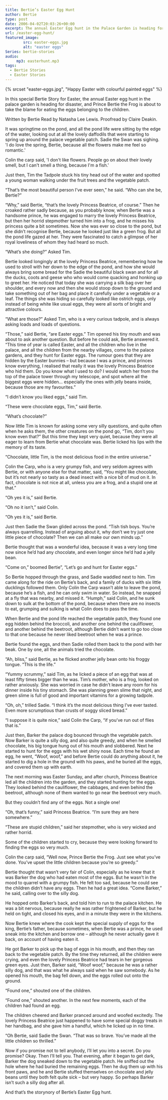 ```yaml
---
title: Bertie’s Easter Egg Hunt
author: Bertie
type: post
date: 2006-04-02T20:03:26+00:00
excerpt: The annual Easter Egg hunt in the Palace Garden is heading for disaster, and Prince Bertie the Frog is about to take the blame for eating the eggs belonging to the children.
url: /easter-egg-hunt/
featured_image: 
        src: easter-eggs.jpg
        alt: "easter eggs"
Series: bertie-stories
audio: 
     mp3: easterhunt.mp3
tags:
  - Bertie Stories
  - Easter Stories
---
```


{% srcset "easter-eggs.jpg", "Happy Easter with colourful painted eggs" %}



In this special Bertie Story for Easter, the annual Easter egg hunt in the palace garden is heading for disaster, and Prince Bertie the Frog is about to take the blame for eating the eggs belonging to the children.

Written by Bertie
Read by Natasha Lee Lewis.
Proofread by Claire Deakin.

It was springtime on the pond, and all the pond life were sitting by the edge of the water, looking out at all the lovely daffodils that were starting to spring up around the palace vegetable patch. Sadie the Swan was sighing. 'I do love the spring, Bertie, because all the flowers make me feel so romantic.'

Colin the carp said, 'I don't like flowers. People go on about their lovely smell, but I can't smell a thing, because I'm a fish.'

Just then, Tim the Tadpole stuck his tiny head out of the water and spotted a young woman walking under the fruit trees and the vegetable patch.

&#8220;That&#8217;s the most beautiful person I&#8217;ve ever seen,&#8221; he said. &#8220;Who can she be, Bertie?&#8221;

&#8220;Why,&#8221; said Bertie, &#8220;that&#8217;s the lovely Princess Beatrice, of course.&#8221; Then he croaked rather sadly because, as you probably know, when Bertie was a handsome prince, he was engaged to marry the lovely Princess Beatrice, but then her horrid stepmother turned him into a frog, and he misses his princess quite a bit sometimes. Now she was ever so close to the pond, but she didn&#8217;t recognise Bertie, because he looked just like a green frog. But all the pond life gazed at her. They were fascinated to catch a glimpse of her royal loveliness of whom they had heard so much.

&#8220;What&#8217;s she doing?&#8221; Asked Tim.

Bertie looked longingly at the lovely Princess Beatrice, remembering how he used to stroll with her down to the edge of the pond, and how she would always bring some bread for the Sadie the beautiful black swan and for all the ducks, coots and geese who who would come quacking and honking up to greet her. He noticed that today she was carrying a silk bag over her shoulder, and every now and then she would stoop down to the ground and take something out of her bag and place it carefully under a vegetable or a leaf. The things she was hiding so carefully looked like ostrich eggs, only instead of being white like usual eggs, they were all sorts of bright and attractive colours.

&#8220;What are those?&#8221; Asked Tim, who is a very curious tadpole, and is always asking loads and loads of questions.

&#8220;Those,&#8221; said Bertie, &#8220;are Easter eggs.&#8221; Tim opened his tiny mouth and was about to ask another question. But before he could ask, Bertie answered it. &#8220;This time of year is called Easter, and all the children who live in the palace, and all the children from the nearby villages, come to the palace gardens, and they hunt for Easter eggs. The rumour goes that they are hidden by the Easter bunnies &#8211; but because I was a prince, and princes know everything, I realised that really it was the lovely Princess Beatrice who hid them. Do you know what I used to do? I would watch her from the top of the palace tower through my telescope, and spot where all the biggest eggs were hidden&#8230; especially the ones with jelly beans inside, because those are my favourites.&#8221;

&#8220;I didn&#8217;t know you liked eggs,&#8221; said Tim.

&#8220;These were chocolate eggs, Tim,&#8221; said Bertie.

&#8220;What&#8217;s chocolate?&#8221;

Now little Tim is known for asking some very silly questions, and quite often when he asks them, the other creatures on the pond go, &#8220;Tim, don&#8217;t you know even that?&#8221; But this time they kept very quiet, because they were all eager to learn from Bertie what chocolate was. Bertie licked his lips with the memory of its taste.

&#8220;Chocolate, little Tim, is the most delicious food in the entire universe.&#8221;

Colin the Carp, who is a very grumpy fish, and very seldom agrees with Bertie, or with anyone else for that matter, said, &#8220;You might like chocolate, but it&#8217;s not nearly so tasty as a dead insect with a nice bit of mud on it. In fact, chocolate is not nice at all, unless you are a frog, and a stupid one at that.&#8221;

&#8220;Oh yes it is,&#8221; said Bertie.

&#8220;Oh no it isn&#8217;t,&#8221; said Colin.

&#8220;Oh yes it is,&#8221; said Bertie.

Just then Sadie the Swan glided across the pond. &#8220;Tish tish boys. You&#8217;re always quarrelling. Instead of arguing about it, why don&#8217;t we try just one little piece of chocolate? Then we can all make our own minds up.&#8221;

Bertie thought that was a wonderful idea, because it was a very long time now since he&#8217;d had any chocolate, and even longer since he&#8217;d had a jelly bean.

&#8220;Come on,&#8221; boomed Bertie&#8221;, &#8220;Let&#8217;s go and hunt for Easter eggs.&#8221;

So Bertie hopped through the grass, and Sadie waddled next to him. Tim came along for the ride on Bertie&#8217;s back, and a family of ducks with six little ducklings followed them. Only Colin the Carp wasn&#8217;t able to leave the pond, because he&#8217;s a fish, and he can only swim in water. So instead, he snapped at a fly that was nearby, and missed it. &#8220;Humph,&#8221; said Colin, and he sunk down to sulk at the bottom of the pond, because when there are no insects to eat, grumping and sulking is what Colin does to pass the time.

When Bertie and the pond life reached the vegetable patch, they found one egg hidden behind the broccoli, and another one behind the cauliflower, and another behind the beetroot, although Bertie didn&#8217;t want to go too close to that one because he never liked beetroot when he was a prince.

Bertie found the eggs, and then Sadie rolled them back to the pond with her beak. One by one, all the animals tried the chocolate.

&#8220;Ah, bliss,&#8221; said Bertie, as he flicked another jelly bean onto his froggy tongue. &#8220;This is the life.&#8221;

&#8220;Yummy scrummy,&#8221; said Tim, as he licked a piece of an egg that was at least fifty times bigger than he was. Tim&#8217;s mother, who is a frog, looked on rather anxiously. She was worried in case he didn&#8217;t leave any room for his dinner inside his tiny stomach. She was planning green slime that night, and green slime is full of good and important vitamins for a growing tadpole.

&#8220;Oh, oh,&#8221; trilled Sadie. &#8220;I think it&#8217;s the most delicious thing I&#8217;ve ever tasted. Even more scrumptious than crusts of soggy sliced bread.&#8221;

&#8220;I suppose it is quite nice,&#8221; said Colin the Carp, &#8220;if you&#8217;ve run out of flies that is.&#8221;

Just then, Barker the palace dog bounced through the vegetable patch. Now Barker is quite a silly dog, and also quite greedy, and when he smelled chocolate, his big tongue hung out of his mouth and slobbered. Next he started to hunt for the eggs with his wet shiny nose. Each time he found an egg, he went, &#8220;Woof, woof,&#8221; and before Bertie could do anything about it, he started to dig a hole in the ground with his paws, and he buried all the eggs, and covered them up with earth.

The next morning was Easter Sunday, and after church, Princess Beatrice led all the children into the garden, and they started hunting for the eggs. They looked behind the cauliflower, the cabbages, and even behind the beetroot, although none of them wanted to go near the beetroot very much.

But they couldn&#8217;t find any of the eggs. Not a single one!

&#8220;Oh, that&#8217;s funny,&#8221; said Princess Beatrice. &#8220;I&#8217;m sure they are here somewhere.&#8221;

&#8220;These are stupid children,&#8221; said her stepmother, who is very wicked and rather horrid.

Some of the children started to cry, because they were looking forward to finding the eggs so very much.

Colin the carp said, &#8220;Well now, Prince Bertie the Frog. Just see what you&#8217;ve done. You&#8217;ve upset the little children because you&#8217;re so greedy.&#8221;

Bertie thought that wasn&#8217;t very fair of Colin, especially as he knew that it was Barker the dog who had eaten most of the eggs. But he wasn&#8217;t in the mood to quarrel with a grumpy fish. He felt too sad, because he could see the children didn&#8217;t have any eggs. Then he had a great idea. &#8220;Come Barker,&#8221; he said, calling over to the silly dog.

He hopped onto Barker&#8217;s back, and told him to run to the palace kitchen. He was a bit nervous, because really he was rather frightened of Barker, but he held on tight, and closed his eyes, and in a minute they were in the kitchens.

Now Bertie knew where the cook kept the special supply of eggs for the king, Bertie&#8217;s father, because sometimes, when Bertie was a prince, he used sneak into the kitchen and borrow one &#8211; although he never actually gave it back, on account of having eaten it.

He got Barker to pick up the bag of eggs in his mouth, and then they ran back to the vegetable patch. By the time they returned, all the children were crying, and even the lovely Princess Beatrice had tears in her gorgeous green eyes. Just then, Barker said, &#8220;Woof woof,&#8221; because he was a rather silly dog, and that was what he always said when he saw somebody. As he opened his mouth, the bag fell down, and the eggs rolled out onto the ground.

&#8220;Found one,&#8221; shouted one of the children.

&#8220;Found one,&#8221; shouted another. In the next few moments, each of the children had found an egg.

The children cheered and Barker pranced around and woofed excitedly. The lovely Princess Beatrice just happened to have some special doggy treats in her handbag, and she gave him a handful, which he licked up in no time.

&#8220;Oh Bertie, said Sadie the Swan. &#8220;That was so brave. You&#8217;ve made all the little children so thrilled.&#8221;

Now if you promise not to tell anybody, I&#8217;ll let you into a secret. Do you promise? Okay. Then I&#8217;ll tell you. That evening, after it began to get dark, Barker the dog sneaked down to the vegetable patch. He sniffed out the hole where he had buried the remaining eggs. Then he dug them up with his front paws, and he and Bertie stuffed themselves on chocolate and jelly beans until they both felt quite sick &#8211; but very happy. So perhaps Barker isn&#8217;t such a silly dog after all.

And that&#8217;s the storynory of Bertie&#8217;s Easter Egg hunt.
